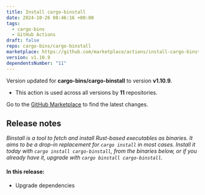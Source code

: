 ```yaml
---
title: Install cargo-binstall
date: 2024-10-26 08:46:16 +00:00
tags:
  - cargo-bins
  - GitHub Actions
draft: false
repo: cargo-bins/cargo-binstall
marketplace: https://github.com/marketplace/actions/install-cargo-binstall
version: v1.10.9
dependentsNumber: "11"
---
```



Version updated for **cargo-bins/cargo-binstall** to version **v1.10.9**.
- This action is used across all versions by **11** repositories.

Go to the [GitHub Marketplace](https://github.com/marketplace/actions/install-cargo-binstall) to find the latest changes.

## Release notes

_Binstall is a tool to fetch and install Rust-based executables as binaries. It aims to be a drop-in replacement for `cargo install` in most cases. Install it today with `cargo install cargo-binstall`, from the binaries below, or if you already have it, upgrade with `cargo binstall cargo-binstall`._

#### In this release:

 - Upgrade dependencies
